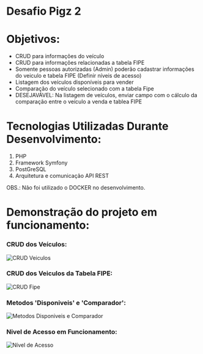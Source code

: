 # Desafio Pigz 2

# Objetivos:
- CRUD para informações do veículo
- CRUD para informações relacionadas a tabela FIPE
- Somente pessoas autorizadas (Admin) poderão cadastrar informações do veiculo e tabela FIPE (Definir níveis de acesso)
- Listagem dos veículos disponíveis para vender
- Comparação do veículo selecionado com a tabela Fipe
- DESEJAVÁVEL: Na listagem de veículos, enviar campo com o cálculo da comparação entre o veículo a venda e tablea FIPE

# Tecnologias Utilizadas Durante Desenvolvimento:
1. PHP
2. Framework Symfony
3. PostGreSQL
4. Arquitetura e comunicação API REST

OBS.: Não foi utilizado o DOCKER no desenvolvimento.

# Demonstração do projeto em funcionamento:

### CRUD dos Veículos:
![CRUD Veiculos](https://github.com/Rafa-Hoff/assests/blob/main/DesafioPigz/CRUDveiculos.png)

### CRUD dos Veiculos da Tabela FIPE:
![CRUD Fipe](https://github.com/Rafa-Hoff/assests/blob/main/DesafioPigz/CRUDfipe.png)

### Metodos 'Disponiveis' e 'Comparador':
![Metodos Disponiveis e Comparador](https://github.com/Rafa-Hoff/assests/blob/main/DesafioPigz/Disponivel_e_Comparado.png)

### Nivel de Acesso em Funcionamento:
![Nível de Acesso](https://github.com/Rafa-Hoff/assests/blob/main/DesafioPigz/NiveisDeAcessoFuncional.png)

